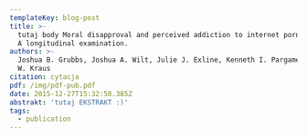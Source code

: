```yaml
---
templateKey: blog-post
title: >-
  tutaj body Moral disapproval and perceived addiction to internet pornography:
  A longitudinal examination.
authors: >-
  Joshua B. Grubbs, Joshua A. Wilt, Julie J. Exline, Kenneth I. Pargament, Shane
  W. Kraus
citation: cytacja
pdf: /img/pdf-pub.pdf
date: 2015-12-27T15:32:58.385Z
abstrakt: 'tutaj EKSTRAKT :)'
tags:
  - publication
---
```


